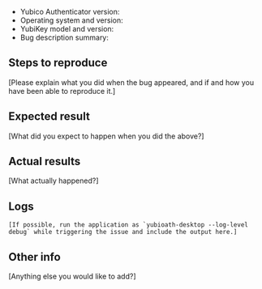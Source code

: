 - Yubico Authenticator version: 
- Operating system and version: 
- YubiKey model and version: 
- Bug description summary: 


Steps to reproduce
---

[Please explain what you did when the bug appeared, and if and how you have been
able to reproduce it.]


Expected result
---

[What did you expect to happen when you did the above?]


Actual results
---

[What actually happened?]


Logs
---

```
[If possible, run the application as `yubioath-desktop --log-level debug` while triggering the issue and include the output here.]
```


Other info
---

[Anything else you would like to add?]
